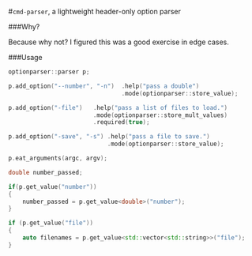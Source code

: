 #`cmd-parser`, a lightweight header-only option parser


###Why?

Because why not? I figured this was a good exercise in edge cases.

###Usage

```c++
optionparser::parser p;

p.add_option("--number", "-n")	.help("pass a double")
								.mode(optionparser::store_value);

p.add_option("-file")   .help("pass a list of files to load.")
						.mode(optionparser::store_mult_values)
						.required(true);

p.add_option("-save", "-s") .help("pass a file to save.")
							.mode(optionparser::store_value);

p.eat_arguments(argc, argv);

double number_passed;

if(p.get_value("number"))
{
	number_passed = p.get_value<double>("number");
}

if (p.get_value("file"))
{
    auto filenames = p.get_value<std::vector<std::string>>("file");
}
```



